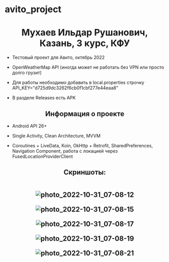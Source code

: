 # avito_project

<h1 align="center"> Мухаев Ильдар Рушанович, Казань, 3 курс, КФУ </h1>

- Тестовый проект для Авито, октябрь 2022

- OpenWeatherMap API (иногда может не работать без VPN или просто долго грузит)

- Для работы необходимо добавить в local.properties строчку API_KEY="d725d9dc3262f6cb0f1cbf277e44eaa8"

- В разделе Releases есть APK

<h2 align="center"> Информация о проекте </h2>

- Android API 26+

- Single Activity, Clean Architecture, MVVM

- Coroutines + LiveData, Koin, OkHttp + Retrofit, SharedPreferences, Navigation Component, работа с локацией через FusedLocationProviderClient

<h2 align="center"> Скриншоты:<br><br>

![photo_2022-10-31_07-08-12](https://user-images.githubusercontent.com/70694385/198929066-5646180e-4b1a-4496-896c-30085d83e31d.jpg)

![photo_2022-10-31_07-08-15](https://user-images.githubusercontent.com/70694385/198929069-54910e9a-47c5-43c9-a807-43cbeac0ef1e.jpg)

![photo_2022-10-31_07-08-17](https://user-images.githubusercontent.com/70694385/198929070-9af323d7-0f97-48b3-8662-3db3f19ec5c7.jpg)

![photo_2022-10-31_07-08-19](https://user-images.githubusercontent.com/70694385/198929071-26d130d8-b959-4409-a3eb-97cec775a614.jpg)

![photo_2022-10-31_07-08-21](https://user-images.githubusercontent.com/70694385/198929072-7fd17ebf-c8d5-4ee7-810f-41a741af3bb4.jpg) </h2>


